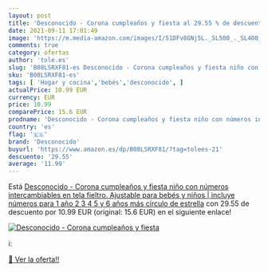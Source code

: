 ```yaml
---
layout: post
title: 'Desconocido - Corona cumpleaños y fiesta al 29.55 % de descuento'
date: 2021-09-11 17:01:49
image: 'https://m.media-amazon.com/images/I/51DFv8GNj5L._SL500_._SL400_.jpg'
comments: true
category: ofertas
author: 'tole.es'
slug: 'B08LSRXF81-es Desconocido - Corona cumpleaños y fiesta niño con números...'
sku: 'B08LSRXF81-es'
tags: [ 'Hogar y cocina','bebés','desconocido', ]
actualPrice: 10.99 EUR
currency: EUR
price: 10.99
comparePrice: 15.6 EUR
prodname: 'Desconocido - Corona cumpleaños y fiesta niño con números intercambiables en tela fieltro. Ajustable para bebés y niños | incluye números para 1 año  2  3  4  5 y 6 años más círculo de estrella'
country: 'es'
flag: '🇪🇸'
brand: 'Desconocido'
buyurl: 'https://www.amazon.es/dp/B08LSRXF81/?tag=tolees-21'
descuento: '29.55'
average: '11.99'
---
```


Está [Desconocido - Corona cumpleaños y fiesta niño con números intercambiables en tela fieltro. Ajustable para bebés y niños | incluye números para 1 año  2  3  4  5 y 6 años más círculo de estrella](https://www.amazon.es/dp/B08LSRXF81/?tag=tolees-21) con 29.55 de descuento por 10.99 EUR (original: 15.6 EUR) en el siguiente enlace!

[![Desconocido - Corona cumpleaños y fiesta](https://m.media-amazon.com/images/I/51DFv8GNj5L._SL500_._SL400_.jpg)](https://www.amazon.es/dp/B08LSRXF81/?tag=tolees-21)

ℹ️:


[🛒 Ver la oferta!!](https://www.amazon.es/dp/B08LSRXF81/?tag=tolees-21)
